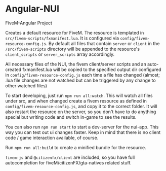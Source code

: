 # Angular-NUI
FiveM-Angular Project

Creates a default resource for FiveM.
The resource is templated in `src/fivem-scripts/fxmanifest.lua`.
It is configured via `config/fivem-resource-config.js`. By default all files that contain `server` or `client` in the `/src/fivem-scripts` directory will be appended to the resource's `client_scripts` or `server_scripts` array accordingly.

All necessary files of the NUI, the fivem client/server scripts and an auto-created fxmanifest.lua will be copied to the specified output dir configured in `config/fivem-resource-config.js` each time a file has changed (almost; .lua file changes are not watched but can be triggered by any change to other watched files)

To start developing, just run `npm run all:watch`.
This will watch all files under src, and when changed create a fivem resource as defined in `config/fivem-resource-config.js`, and copy it to the correct folder. It will also restart the resource on the server, so you don't have to do anything special but writing code and switch in-game to see the results.

You can also run `npm run start` to start a dev-server for the nui-app. This way you can test out ui changes faster. Keep in mind that there is no client code / game interaction available, of course. 

Run `npm run all:build` to create a minified bundle for the resource.

`fivem-js` and `@citizenfx/client` are included, so you have full autocompletion for fiveM/citizenFX/gta-natives related stuff.
